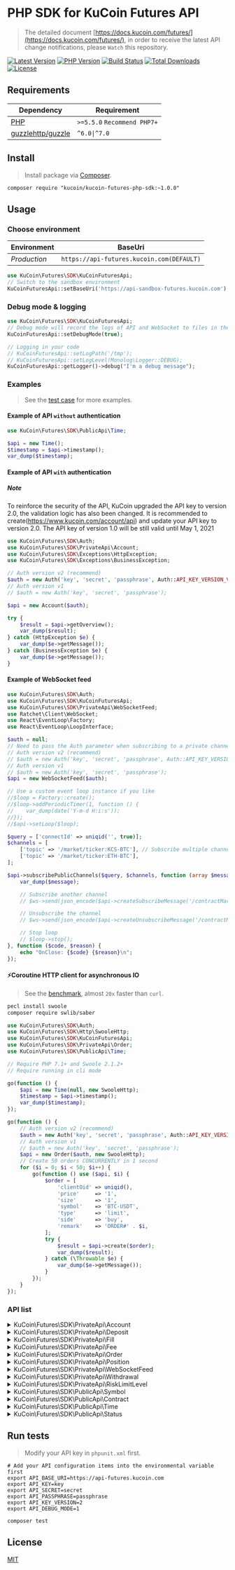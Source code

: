 # PHP SDK for KuCoin Futures API

> The detailed document [https://docs.kucoin.com/futures/](https://docs.kucoin.com/futures/), in order to receive the latest API change notifications, please `Watch` this repository.

[![Latest Version](https://img.shields.io/github/release/Kucoin/kucoin-futures-php-sdk.svg)](https://github.com/Kucoin/kucoin-futures-php-sdk/releases)
[![PHP Version](https://img.shields.io/packagist/php-v/kucoin/kucoin-futures-php-sdk.svg?color=green)](https://secure.php.net)
[![Build Status](https://travis-ci.org/Kucoin/kucoin-futures-php-sdk.svg?branch=master)](https://travis-ci.org/Kucoin/kucoin-futures-php-sdk)
[![Total Downloads](https://poser.pugx.org/kucoin/kucoin-futures-php-sdk/downloads)](https://packagist.org/packages/kucoin/kucoin-futures-php-sdk)
[![License](https://poser.pugx.org/kucoin/kucoin-futures-php-sdk/license)](LICENSE)

## Requirements

| Dependency                                            | Requirement                 |
|-------------------------------------------------------|-----------------------------|
| [PHP](https://secure.php.net/manual/en/install.php)   | `>=5.5.0` `Recommend PHP7+` |
| [guzzlehttp/guzzle](https://github.com/guzzle/guzzle) | `^6.0\|^7.0`                |

## Install

> Install package via [Composer](https://getcomposer.org/).

```shell
composer require "kucoin/kucoin-futures-php-sdk:~1.0.0"
```

## Usage

### Choose environment

| Environment  | BaseUri                                   |
|--------------|-------------------------------------------|
| *Production* | `https://api-futures.kucoin.com(DEFAULT)` |

```php
use KuCoin\Futures\SDK\KuCoinFuturesApi;
// Switch to the sandbox environment
KuCoinFuturesApi::setBaseUri('https://api-sandbox-futures.kucoin.com');
```

### Debug mode & logging

```php
use KuCoin\Futures\SDK\KuCoinFuturesApi;
// Debug mode will record the logs of API and WebSocket to files in the directory "KuCoinFuturesApi::getLogPath()" according to the minimum log level "KuCoinFuturesApi::getLogLevel()".
KuCoinFuturesApi::setDebugMode(true);

// Logging in your code
// KuCoinFuturesApi::setLogPath('/tmp');
// KuCoinFuturesApi::setLogLevel(Monolog\Logger::DEBUG);
KuCoinFuturesApi::getLogger()->debug("I'm a debug message");
```

### Examples

> See the [test case](tests) for more examples.

#### Example of API `without` authentication

```php
use KuCoin\Futures\SDK\PublicApi\Time;

$api = new Time();
$timestamp = $api->timestamp();
var_dump($timestamp);
```

#### Example of API `with` authentication

##### **Note**

To reinforce the security of the API, KuCoin upgraded the API key to version 2.0, the validation logic has also been changed. It is recommended to create(https://www.kucoin.com/account/api) and update your API key to version 2.0. The API key of
version 1.0 will be still valid until May 1, 2021

```php
use KuCoin\Futures\SDK\Auth;
use KuCoin\Futures\SDK\PrivateApi\Account;
use KuCoin\Futures\SDK\Exceptions\HttpException;
use KuCoin\Futures\SDK\Exceptions\BusinessException;

// Auth version v2 (recommend)
$auth = new Auth('key', 'secret', 'passphrase', Auth::API_KEY_VERSION_V2);
// Auth version v1
// $auth = new Auth('key', 'secret', 'passphrase');

$api = new Account($auth);

try {
    $result = $api->getOverview();
    var_dump($result);
} catch (HttpException $e) {
    var_dump($e->getMessage());
} catch (BusinessException $e) {
    var_dump($e->getMessage());
}
```

#### Example of WebSocket feed

```php
use KuCoin\Futures\SDK\Auth;
use KuCoin\Futures\SDK\KuCoinFuturesApi;
use KuCoin\Futures\SDK\PrivateApi\WebSocketFeed;
use Ratchet\Client\WebSocket;
use React\EventLoop\Factory;
use React\EventLoop\LoopInterface;

$auth = null;
// Need to pass the Auth parameter when subscribing to a private channel($api->subscribePrivateChannel()).
// Auth version v2 (recommend)
// $auth = new Auth('key', 'secret', 'passphrase', Auth::API_KEY_VERSION_V2);
// Auth version v1
// $auth = new Auth('key', 'secret', 'passphrase');
$api = new WebSocketFeed($auth);

// Use a custom event loop instance if you like
//$loop = Factory::create();
//$loop->addPeriodicTimer(1, function () {
//    var_dump(date('Y-m-d H:i:s'));
//});
//$api->setLoop($loop);

$query = ['connectId' => uniqid('', true)];
$channels = [
    ['topic' => '/market/ticker:KCS-BTC'], // Subscribe multiple channels
    ['topic' => '/market/ticker:ETH-BTC'],
];

$api->subscribePublicChannels($query, $channels, function (array $message, WebSocket $ws, LoopInterface $loop) use ($api) {
    var_dump($message);

    // Subscribe another channel
    // $ws->send(json_encode($api->createSubscribeMessage('/contractMarket/ticker:ETHUSDTM')));

    // Unsubscribe the channel
    // $ws->send(json_encode($api->createUnsubscribeMessage('/contractMarket/ticker:XBTUSDM')));

    // Stop loop
    // $loop->stop();
}, function ($code, $reason) {
    echo "OnClose: {$code} {$reason}\n";
});
```

#### ⚡️Coroutine HTTP client for asynchronous IO

> See the [benchmark](examples/BenchmarkCoroutine.php), almost `20x` faster than `curl`.

```bash
pecl install swoole
composer require swlib/saber
```

```php
use KuCoin\Futures\SDK\Auth;
use KuCoin\Futures\SDK\Http\SwooleHttp;
use KuCoin\Futures\SDK\KuCoinFuturesApi;
use KuCoin\Futures\SDK\PrivateApi\Order;
use KuCoin\Futures\SDK\PublicApi\Time;

// Require PHP 7.1+ and Swoole 2.1.2+
// Require running in cli mode

go(function () {
    $api = new Time(null, new SwooleHttp);
    $timestamp = $api->timestamp();
    var_dump($timestamp);
});

go(function () {
    // Auth version v2 (recommend)
    $auth = new Auth('key', 'secret', 'passphrase', Auth::API_KEY_VERSION_V2);
    // Auth version v1
    // $auth = new Auth('key', 'secret', 'passphrase');
    $api = new Order($auth, new SwooleHttp);
    // Create 50 orders CONCURRENTLY in 1 second
    for ($i = 0; $i < 50; $i++) {
        go(function () use ($api, $i) {
            $order = [
                'clientOid' => uniqid(),
                'price'     => '1',
                'size'      => '1',
                'symbol'    => 'BTC-USDT',
                'type'      => 'limit',
                'side'      => 'buy',
                'remark'    => 'ORDER#' . $i,
            ];
            try {
                $result = $api->create($order);
                var_dump($result);
            } catch (\Throwable $e) {
                var_dump($e->getMessage());
            }
        });
    }
});
```

### API list

<details>
<summary>KuCoin\Futures\SDK\PrivateApi\Account</summary>

| API                                                            | Authentication | Description                                                                         |
|----------------------------------------------------------------|----------------|-------------------------------------------------------------------------------------|
| KuCoin\Futures\SDK\PrivateApi\Account::getOverview()           | YES            | https://docs.kucoin.com/futures/#account                                            |
| KuCoin\Futures\SDK\PrivateApi\Account::getTransactionHistory() | YES            | https://docs.kucoin.com/futures/#get-transaction-history                            |
| KuCoin\Futures\SDK\PrivateApi\Account::transferIn()            | YES            | `deprecated`                                                                        |
| KuCoin\Futures\SDK\PrivateApi\Account::transferOut()           | YES            | `deprecated` https://docs.kucoin.com/futures/#transfer-funds-to-kucoin-main-account |
| KuCoin\Futures\SDK\PrivateApi\Account::transferOutV2()         | YES            | https://docs.kucoin.com/futures/#transfer-funds-to-kucoin-main-account-2            |
| KuCoin\Futures\SDK\PrivateApi\Account::cancelTransferOut()     | YES            | `deprecated` https://docs.kucoin.com/futures/#cancel-transfer-out-request           |
| KuCoin\Futures\SDK\PrivateApi\Account::getTransferList()       | YES            | https://docs.kucoin.com/futures/#get-transfer-out-request-records                   |
| KuCoin\Futures\SDK\PrivateApi\Account::getSubApikey()          | YES            | https://docs.kucoin.com/futures/#get-sub-account-futures-api-list                   |
| KuCoin\Futures\SDK\PrivateApi\Account::createSubApikey()       | YES            | https://docs.kucoin.com/futures/#create-futures-apis-for-sub-account                |
| KuCoin\Futures\SDK\PrivateApi\Account::modifySubApikey()       | YES            | https://docs.kucoin.com/futures/#modify-sub-account-futures-apis                    |
| KuCoin\Futures\SDK\PrivateApi\Account::deleteSubApikey()       | YES            | https://docs.kucoin.com/futures/#delete-sub-account-futures-apis                    |
| KuCoin\Futures\SDK\PrivateApi\Account::transferOutV3()         | YES            | https://docs.kucoin.com/futures/#transfer-to-main-or-trade-account                  |

</details>

<details>
<summary>KuCoin\Futures\SDK\PrivateApi\Deposit</summary>

| API                                                  | Authentication | Description                                          |
|------------------------------------------------------|----------------|------------------------------------------------------|
| KuCoin\Futures\SDK\PrivateApi\Deposit::getAddress()  | YES            | https://docs.kucoin.com/futures/#get-deposit-address |
| KuCoin\Futures\SDK\PrivateApi\Deposit::getDeposits() | YES            | https://docs.kucoin.com/futures/#get-deposit-list    |

</details>

<details>
<summary>KuCoin\Futures\SDK\PrivateApi\Fill</summary>

| API                                                 | Authentication | Description                                   |
|-----------------------------------------------------|----------------|-----------------------------------------------|
| KuCoin\Futures\SDK\PrivateApi\Fill::getFills()      | YES            | https://docs.kucoin.com/futures/#get-fills    |
| KuCoin\Futures\SDK\PrivateApi\Fill::getRecentList() | YES            | https://docs.kucoin.com/futures/#recent-fills |

</details>


<details>
<summary>KuCoin\Futures\SDK\PrivateApi\Fee</summary>

| API                                               | Authentication | Description                                                                        |
|---------------------------------------------------|----------------|------------------------------------------------------------------------------------|
| KuCoin\Futures\SDK\PrivateApi\Fee::getTradeFees() | YES            | https://www.kucoin.com/docs/rest/funding/trade-fee/trading-pair-actual-fee-futures |

</details>

<details>
<summary>KuCoin\Futures\SDK\PrivateApi\Order</summary>

| API                                                           | Authentication | Description                                                                                   |
|---------------------------------------------------------------|----------------|-----------------------------------------------------------------------------------------------|
| KuCoin\Futures\SDK\PrivateApi\Order::create()                 | YES            | https://docs.kucoin.com/futures/#place-an-order                                               |
| KuCoin\Futures\SDK\PrivateApi\Order::cancel()                 | YES            | https://docs.kucoin.com/futures/#cancel-an-order                                              |
| KuCoin\Futures\SDK\PrivateApi\Order::batchCancel()            | YES            | https://docs.kucoin.com/futures/#limit-order-mass-cancelation                                 |
| KuCoin\Futures\SDK\PrivateApi\Order::stopOrders()             | YES            | https://docs.kucoin.com/futures/#stop-order-mass-cancelation                                  |
| KuCoin\Futures\SDK\PrivateApi\Order::getList()                | YES            | https://docs.kucoin.com/futures/#get-order-list                                               |
| KuCoin\Futures\SDK\PrivateApi\Order::getStopOrders()          | YES            | https://docs.kucoin.com/futures/#get-untriggered-stop-order-list                              |
| KuCoin\Futures\SDK\PrivateApi\Order::getRecentDoneOrders()    | YES            | https://docs.kucoin.com/futures/#get-list-of-orders-completed-in-24h                          |
| KuCoin\Futures\SDK\PrivateApi\Order::getDetail()              | YES            | https://docs.kucoin.com/futures/#get-details-of-a-single-order                                |
| KuCoin\Futures\SDK\PrivateApi\Order::getDetailByClientOid()   | YES            | https://docs.kucoin.com/futures/#get-details-of-a-single-order                                |
| KuCoin\Futures\SDK\PrivateApi\Order::getOpenOrderStatistics() | YES            | https://docs.kucoin.com/futures/#active-order-value-calculation                               |
| KuCoin\Futures\SDK\PrivateApi\Order::cancelByClientOid()      | YES            | https://www.kucoin.com/docs/rest/futures-trading/orders/cancel-order-by-clientoid             |
| KuCoin\Futures\SDK\PrivateApi\Order::createTest()             | YES            | https://www.kucoin.com/docs/rest/futures-trading/orders/place-order-test                      |
| KuCoin\Futures\SDK\PrivateApi\Order::createStOrder()          | YES            | https://www.kucoin.com/docs/rest/futures-trading/orders/place-take-profit-and-stop-loss-order |
| KuCoin\Futures\SDK\PrivateApi\Order::createMultiOrders()      | YES            | https://www.kucoin.com/docs/rest/futures-trading/orders/place-multiple-orders                 |

</details>
<details>
<summary>KuCoin\Futures\SDK\PrivateApi\Position</summary>

| API                                                               | Authentication | Description                                                                               |
|-------------------------------------------------------------------|----------------|-------------------------------------------------------------------------------------------|
| KuCoin\Futures\SDK\PrivateApi\Position::getList()                 | YES            | https://docs.kucoin.com/futures/#get-position-list                                        |
| KuCoin\Futures\SDK\PrivateApi\Position::getDetail()               | YES            | https://docs.kucoin.com/futures/#get-position-details                                     |
| KuCoin\Futures\SDK\PrivateApi\Position::changeAutoAppendStatus()  | YES            | https://docs.kucoin.com/futures/#enable-disable-of-auto-deposit-margin                    |
| KuCoin\Futures\SDK\PrivateApi\Position::marginAppend()            | YES            | https://docs.kucoin.com/futures/#add-margin-manually                                      |
| KuCoin\Futures\SDK\PrivateApi\Position::getMaxWithdrawMargin()    | YES            | https://www.kucoin.com/docs/rest/futures-trading/positions/get-max-withdraw-margin        |
| KuCoin\Futures\SDK\PrivateApi\Position::withdrawMargin()          | YES            | https://www.kucoin.com/docs/rest/futures-trading/positions/remove-margin-manually         |
| KuCoin\Futures\SDK\PrivateApi\Position::getHistoryPositions()     | YES            | https://www.kucoin.com/docs/rest/futures-trading/positions/get-positions-history          |
| KuCoin\Futures\SDK\PrivateApi\Position::getMaxOpenSize()          | YES            | https://www.kucoin.com/docs/rest/futures-trading/positions/get-maximum-open-position-size |
| KuCoin\Futures\SDK\PrivateApi\Position::modifyCrossUserLeverage() | YES            | https://www.kucoin.com/docs/rest/futures-trading/positions/modify-cross-margin-leverage   |
| KuCoin\Futures\SDK\PrivateApi\Position::getCrossUserLeverage()    | YES            | https://www.kucoin.com/docs/rest/futures-trading/positions/get-cross-margin-leverage      |
| KuCoin\Futures\SDK\PrivateApi\Position::modifyMarginMode()        | YES            | https://www.kucoin.com/docs/rest/futures-trading/positions/modify-margin-mode             |
| KuCoin\Futures\SDK\PrivateApi\Position::getMarginMode()           | YES            | https://www.kucoin.com/docs/rest/futures-trading/positions/get-margin-mode                |

</details>

<details>
<summary>KuCoin\Futures\SDK\PrivateApi\WebSocketFeed</summary>

| API                                                                     | Authentication | Description                                          |
|-------------------------------------------------------------------------|----------------|------------------------------------------------------|
| KuCoin\Futures\SDK\PrivateApi\WebSocketFeed::getPublicServer()          | NO             | https://docs.kucoin.com/futures/#apply-connect-token |
| KuCoin\Futures\SDK\PrivateApi\WebSocketFeed::getPrivateServer()         | YES            | https://docs.kucoin.com/futures/#apply-connect-token |
| KuCoin\Futures\SDK\PrivateApi\WebSocketFeed::subscribePublicChannel()   | NO             | https://docs.kucoin.com/futures/#public-channels     |
| KuCoin\Futures\SDK\PrivateApi\WebSocketFeed::subscribePublicChannels()  | NO             | https://docs.kucoin.com/futures/#public-channels     |
| KuCoin\Futures\SDK\PrivateApi\WebSocketFeed::subscribePrivateChannel()  | YES            | https://docs.kucoin.com/futures/#private-channels    |
| KuCoin\Futures\SDK\PrivateApi\WebSocketFeed::subscribePrivateChannels() | YES            | https://docs.kucoin.com/futures/#private-channels    |

</details>

<details>
<summary>KuCoin\Futures\SDK\PrivateApi\Withdrawal</summary>

| API                                                   | Authentication | Description                                           |
|-------------------------------------------------------|----------------|-------------------------------------------------------|
| KuCoin\Futures\SDK\PrivateApi\Withdrawal::getQuotas() | YES            | https://docs.kucoin.com/futures/#get-withdrawal-limit |
| KuCoin\Futures\SDK\PrivateApi\Withdrawal::getList()   | YES            | https://docs.kucoin.com/futures/#get-withdrawal-list  |
| KuCoin\Futures\SDK\PrivateApi\Withdrawal::apply()     | YES            | https://docs.kucoin.com/futures/#withdraw-funds       |
| KuCoin\Futures\SDK\PrivateApi\Withdrawal::cancel()    | YES            | https://docs.kucoin.com/futures/#cancel-withdrawal    |

</details>

<details>
<summary>KuCoin\Futures\SDK\PrivateApi\RiskLimitLevel</summary>

| API                                                                  | Authentication | Description                                                      |
|----------------------------------------------------------------------|----------------|------------------------------------------------------------------|
| KuCoin\Futures\SDK\PrivateApi\RiskLimitLevel::getRiskLimitLevel      | YES            | https://docs.kucoin.com/futures/#obtain-futures-risk-limit-level |
| KuCoin\Futures\SDK\PrivateApi\RiskLimitLevel::changeRiskLimitLevel() | YES            | https://docs.kucoin.com/futures/#adjust-risk-limit-level         |

</details>

<details>
<summary>KuCoin\Futures\SDK\PublicApi\Symbol</summary>

| API                                                        | Authentication | Description                                                                              |
|------------------------------------------------------------|----------------|------------------------------------------------------------------------------------------|
| KuCoin\Futures\SDK\PublicApi\Symbol::getTicker()           | NO             | https://docs.kucoin.com/futures/#get-ticker                                              |
| KuCoin\Futures\SDK\PublicApi\Symbol::getLevel2Snapshot()   | NO             | https://docs.kucoin.com/futures/#get-full-order-book-level-2                             |
| KuCoin\Futures\SDK\PublicApi\Symbol::getLevel3Snapshot()   | NO             | https://docs.kucoin.com/futures/#get-full-order-book-level-3                             |
| KuCoin\Futures\SDK\PublicApi\Symbol::getV2Level3Snapshot() | NO             | https://docs.kucoin.com/futures/#get-full-order-book-level-3-v2                          |
| KuCoin\Futures\SDK\PublicApi\Symbol::getLevel2Message()    | NO             | `deprecated` https://docs.kucoin.com/futures/##level-2-pulling-messages                  |
| KuCoin\Futures\SDK\PublicApi\Symbol::getLevel3Message()    | NO             | `deprecated` https://docs.kucoin.com/futures/##level-3-pulling-messages                  |
| KuCoin\Futures\SDK\PublicApi\Symbol::getTradeHistory()     | NO             | https://docs.kucoin.com/futures/#get-trade-histories                                     |
| KuCoin\Futures\SDK\PublicApi\Symbol::getKLines()           | NO             | https://docs.kucoin.com/futures/?lang=en_US#get-k-line-data-of-contract                  |
| KuCoin\Futures\SDK\PublicApi\Symbol::getLevel2Depth20      | NO             | https://docs.kucoin.com/futures/cn/#level-2-2                                            |
| KuCoin\Futures\SDK\PublicApi\Symbol::getLevel2Depth100     | NO             | https://docs.kucoin.com/futures/cn/#level-2-2                                            |
| KuCoin\Futures\SDK\PublicApi\Symbol::getFundingRates       | NO             | https://www.kucoin.com/docs/rest/futures-trading/funding-fees/get-public-funding-history |

</details>

<details>
<summary>KuCoin\Futures\SDK\PublicApi\Contract</summary>

| API                                                    | Authentication | Description                                                                                      |
|--------------------------------------------------------|----------------|--------------------------------------------------------------------------------------------------|
| KuCoin\Futures\SDK\PublicApi\Contract::getList()       | NO             | https://www.kucoin.com/docs/rest/futures-trading/market-data/get-symbols-list                    |
| KuCoin\Futures\SDK\PublicApi\Contract::getDetail()     | NO             | https://www.kucoin.com/docs/rest/futures-trading/market-data/get-symbol-detail                   |
| KuCoin\Futures\SDK\PublicApi\Contract::getAllTickers() | NO             | https://www.kucoin.com/docs/rest/futures-trading/market-data/get-latest-ticker-for-all-contracts |

</details>

<details>
<summary>KuCoin\Futures\SDK\PublicApi\Time</summary>

| API                                            | Authentication | Description                                  |
|------------------------------------------------|----------------|----------------------------------------------|
| KuCoin\Futures\SDK\PublicApi\Time::timestamp() | NO             | https://docs.kucoin.com/futures/#server-time |

</details>

<details>
<summary>KuCoin\Futures\SDK\PublicApi\Status</summary>

| API                                           | Authentication | Description                                             |
|-----------------------------------------------|----------------|---------------------------------------------------------|
| KuCoin\Futures\SDK\PublicApi\Status::status() | NO             | https://docs.kucoin.com/futures/#get-the-service-status |

</details>

## Run tests

> Modify your API key in `phpunit.xml` first.

```shell
# Add your API configuration items into the environmental variable first
export API_BASE_URI=https://api-futures.kucoin.com
export API_KEY=key
export API_SECRET=secret
export API_PASSPHRASE=passphrase
export API_KEY_VERSION=2
export API_DEBUG_MODE=1

composer test
```

## License

[MIT](LICENSE)
